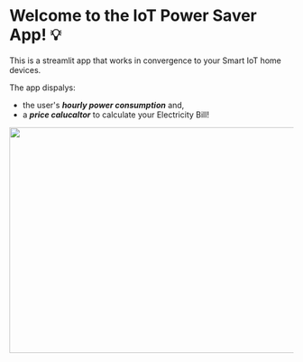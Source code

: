 # Welcome to the IoT Power Saver App! 💡

This is a streamlit app that works in convergence to your Smart IoT home devices. 

The app dispalys:
- the user's ***hourly power consumption*** and, 
- a ***price calucaltor*** to calculate your Electricity Bill!

<p align = "center">
<img src = assets/Readme_gif.gif height = 400, width = 600>
</p>
